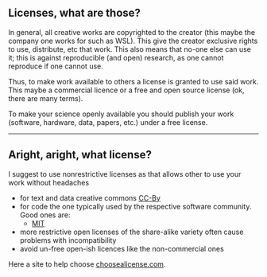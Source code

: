 ## Licenses, what are those?

In general, all creative works are copyrighted to the creator (this
maybe the company one works for such as WSL).  This give the creator exclusive rights to use, distribute, etc that work. This also means that no-one else can use it; this is against reproducible (and open) research, as one cannot reproduce if one cannot use.

Thus, to make work available to others a license is granted to use said work.  This maybe a commercial licence or a free and open source license (ok, there are many terms).

To make your science openly available you should publish your work (software, hardware, data, papers, etc.) under a free license.

---

## Aright, aright, what license?

I suggest to use nonrestrictive licenses as that allows other to use your work without headaches

- for text and data creative commons [CC-By](https://creativecommons.org/licenses/by/4.0)
- for code the one typically used by the respective software community.  Good ones are:
  - [MIT](https://opensource.org/license/mit)
- more restrictive open licenses of the share-alike variety often cause problems with incompatibility
- avoid un-free open-ish licences like the non-commercial ones

Here a site to help choose [choosealicense.com](https://choosealicense.com).

